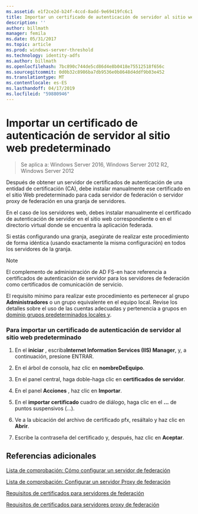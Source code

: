 ```yaml
---
ms.assetid: e1f2ce2d-b24f-4ccd-8add-9e69419fc6c1
title: Importar un certificado de autenticación de servidor al sitio web predeterminado
description: ''
author: billmath
manager: femila
ms.date: 05/31/2017
ms.topic: article
ms.prod: windows-server-threshold
ms.technology: identity-adfs
ms.author: billmath
ms.openlocfilehash: 7bc890c744de5cd86d4e8b0418e75512518f656c
ms.sourcegitcommit: 0d0b32c8986ba7db9536e0b8648d4ddf9b03e452
ms.translationtype: MT
ms.contentlocale: es-ES
ms.lasthandoff: 04/17/2019
ms.locfileid: "59880946"
---
```

# <a name="import-a-server-authentication-certificate-to-the-default-web-site"></a>Importar un certificado de autenticación de servidor al sitio web predeterminado

>Se aplica a: Windows Server 2016, Windows Server 2012 R2, Windows Server 2012

Después de obtener un servidor de certificados de autenticación de una entidad de certificación \(CA\), debe instalar manualmente ese certificado en el sitio Web predeterminado para cada servidor de federación o servidor proxy de federación en una granja de servidores.  
  
En el caso de los servidores web, debes instalar manualmente el certificado de autenticación de servidor en el sitio web correspondiente o en el directorio virtual donde se encuentra la aplicación federada.  
  
Si estás configurando una granja, asegúrate de realizar este procedimiento de forma idéntica (usando exactamente la misma configuración) en todos los servidores de la granja.  
  
> [!NOTE]  
> El complemento de administración de AD FS\-en hace referencia a certificados de autenticación de servidor para los servidores de federación como certificados de comunicación de servicio.  
  
El requisito mínimo para realizar este procedimiento es pertenecer al grupo **Administradores** o un grupo equivalente en el equipo local.  Revise los detalles sobre el uso de las cuentas adecuadas y pertenencia a grupos en [dominio grupos predeterminados locales y](https://go.microsoft.com/fwlink/?LinkId=83477).   
  
### <a name="to-import-a-server-authentication-certificate-to-the-default-web-site"></a>Para importar un certificado de autenticación de servidor al sitio web predeterminado  
  
1.  En el **iniciar** , escriba**Internet Information Services \(IIS\) Manager**, y, a continuación, presione ENTRAR.  
  
2.  En el árbol de consola, haz clic en **nombreDeEquipo**.  
  
3.  En el panel central, haga doble\-haga clic en **certificados de servidor**.  
  
4.  En el panel **Acciones** , haz clic en **Importar**.  
  
5.  En el **importar certificado** cuadro de diálogo, haga clic en el **...** de puntos suspensivos (...).  
  
6.  Ve a la ubicación del archivo de certificado pfx, resáltalo y haz clic en **Abrir**.  
  
7.  Escribe la contraseña del certificado y, después, haz clic en **Aceptar**.  
  
## <a name="additional-references"></a>Referencias adicionales  
[Lista de comprobación: Cómo configurar un servidor de federación](Checklist--Setting-Up-a-Federation-Server.md)  
  
[Lista de comprobación: Configurar un servidor Proxy de federación](Checklist--Setting-Up-a-Federation-Server-Proxy.md)  
  
[Requisitos de certificados para servidores de federación](https://technet.microsoft.com/library/dd807040.aspx)  
  
[Requisitos de certificados para servidores proxy de federación](https://technet.microsoft.com/library/dd807054.aspx)  
   
  

